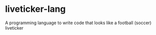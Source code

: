 # liveticker-lang
A programming language to write code that looks like a football (soccer) liveticker
